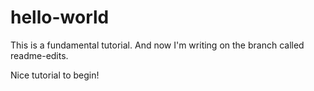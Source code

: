 # hello-world
This is a fundamental tutorial.
And now I'm writing on the branch called readme-edits.

Nice tutorial to begin!
